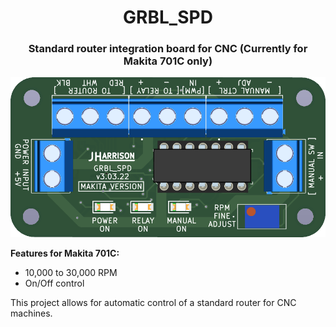 <h1 align="center">GRBL_SPD</h1>
<h3 align="center">Standard router integration board for CNC (Currently for Makita 701C only)</h3>

![GRBL_SPD Makita Version](https://github.com/ThunderCNC/GRBL_SPD/blob/main/images/MakitaGrbl_v3.png)

**Features for Makita 701C:**
  - 10,000 to 30,000 RPM
  - On/Off control

This project allows for automatic control of a standard router for CNC machines. 

